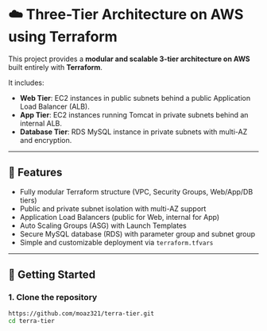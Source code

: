 # ☁️ Three-Tier Architecture on AWS using Terraform

This project provides a **modular and scalable 3-tier architecture on AWS** built entirely with **Terraform**.

It includes:

- **Web Tier**: EC2 instances in public subnets behind a public Application Load Balancer (ALB).
- **App Tier**: EC2 instances running Tomcat in private subnets behind an internal ALB.
- **Database Tier**: RDS MySQL instance in private subnets with multi-AZ and encryption.

---

## 🧰 Features

- Fully modular Terraform structure (VPC, Security Groups, Web/App/DB tiers)
- Public and private subnet isolation with multi-AZ support
- Application Load Balancers (public for Web, internal for App)
- Auto Scaling Groups (ASG) with Launch Templates
- Secure MySQL database (RDS) with parameter group and subnet group
- Simple and customizable deployment via `terraform.tfvars`

---

## 🚀 Getting Started

### 1. Clone the repository

```bash
https://github.com/moaz321/terra-tier.git
cd terra-tier
